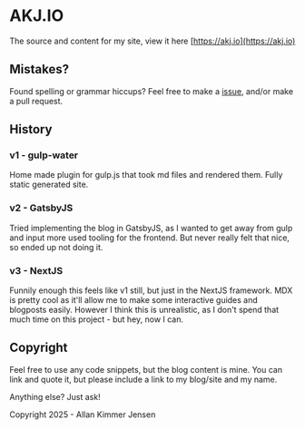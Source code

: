 # AKJ.IO

The source and content for my site, view it here [https://akj.io](https://akj.io)

## Mistakes?

Found spelling or grammar hiccups? Feel free to make a [issue](https://github.com/Saturate/AKJIO/issues), and/or make a pull request.

## History

### v1 - gulp-water
Home made plugin for gulp.js that took md files and rendered them. Fully static generated site.

### v2 - GatsbyJS
Tried implementing the blog in GatsbyJS, as I wanted to get away from gulp and input more used tooling for the frontend. But never really felt that nice, so ended up not doing it.

### v3 - NextJS
Funnily enough this feels like v1 still, but just in the NextJS framework. MDX is pretty cool as it'll allow me to make some interactive guides and blogposts easily. However I think this is unrealistic, as I don't spend that much time on this project - but hey, now I can.

## Copyright

Feel free to use any code snippets, but the blog content is mine.
You can link and quote it, but please include a link to my blog/site and my name.

Anything else? Just ask!

Copyright 2025 - Allan Kimmer Jensen
